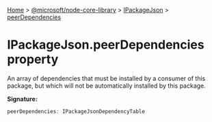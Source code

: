 [Home](./index) &gt; [@microsoft/node-core-library](./node-core-library.md) &gt; [IPackageJson](./node-core-library.ipackagejson.md) &gt; [peerDependencies](./node-core-library.ipackagejson.peerdependencies.md)

# IPackageJson.peerDependencies property

An array of dependencies that must be installed by a consumer of this package, but which will not be automatically installed by this package.

**Signature:**
```javascript
peerDependencies: IPackageJsonDependencyTable
```
